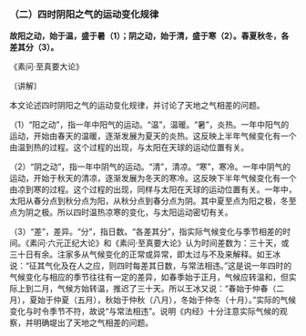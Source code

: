 ### （二）四时阴阳之气的运动变化规律

**故阳之动，始于温，盛于暑（1）；阴之动，始于清，盛于寒（2）。春夏秋冬，各差其分（3）。**

《素问·至真要大论》

〔讲解〕

本文论述四时阴阳之气的运动变化规律，并讨论了天地之气相差的问题。

（1）“阳之动”，指一年中阳气的运动。“温”，温暖。“暑”，炎热。一年中阳气的运动，开始由春天的温暖，逐渐发展为夏天的炎热。这反映上半年气候变化有一个由温到热的过程。这个过程的出现，与太阳在天球的运动位置有关。

（2）“阴之动”，指一年中阴气的运动。“清”，清凉。“寒”，寒冷。一年中阴气的运动，开始于秋天的清凉，逐渐发展为冬天的寒冷。这反映下半年气候变化有一个由凉到寒的过程。这个过程的出现，同样与太阳在天球的运动位置有关。一年中，太阳从春分点到秋分点为阳，从秋分点到春分点为阴。其中夏至点为阳之极，冬至点为阴之极。所以四时温热凉寒的变化，与太阳运动密切有关。

（3）“差”，差异。“分”，指日数。“各差其分”，指实际气候变化与季节相差的时间。《素问·六元正纪大论》和《素问·至真要大论》认为时间差数为：三十天，或三十日有余。注家多从气候变化的正常或异常，即太过与不及来解释。如王冰说：“征其气化及在人之应，则四时每差其日数，与常法相违。”这是说一年四时的气候变化与相应的季节往往有一定的差异，如春季始于正月，气候应转温和，但实际上到二月，气候方始转温，推迟了三十天。所以王冰又说：“春始于仲春（二月），夏始于仲夏（五月），秋始于仲秋（八月），冬始于仲冬（十月）。”实际的气候变化与时令季节不符，故说“与常法相违”。说明《内经》十分注意实际气候的观察，并明确堤出了天地之气相差的问题。
